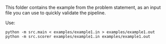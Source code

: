 This folder contains the example from the problem statement, as an input file you can use to quickly validate the pipeline.

Use:

```
python -m src.main < examples/example1.in > examples/example1.out
python -m src.scorer examples/example1.in examples/example1.out
```

